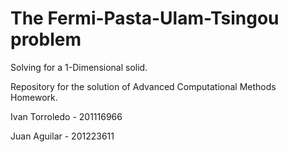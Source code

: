 # The Fermi-Pasta-Ulam-Tsingou problem
Solving for a 1-Dimensional solid.

Repository for the solution of Advanced Computational Methods Homework.

Ivan Torroledo - 201116966

Juan Aguilar   - 201223611
